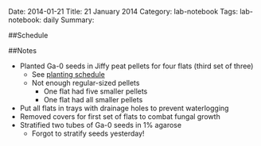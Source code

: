 Date: 2014-01-21
Title: 21 January 2014
Category: lab-notebook
Tags: lab-notebook: daily
Summary: 

##Schedule

##Notes

* Planted Ga-0 seeds in Jiffy peat pellets for four flats (third set of three)
    * See [planting schedule](20140114.html)
    * Not enough regular-sized pellets
        * One flat had five smaller pellets
        * One flat had all smaller pellets
* Put all flats in trays with drainage holes to prevent waterlogging
* Removed covers for first set of flats to combat fungal growth
* Stratified two tubes of Ga-0 seeds in 1% agarose
    * Forgot to stratify seeds yesterday!

